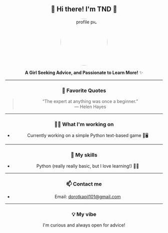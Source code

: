 <div align="center">
  
  ## 🌸 Hi there! I'm TND 🌸
  
  <!-- ✨  -->
  <img src="[LINK](https://ih1.redbubble.net/image.4526127121.1708/st,small,845x845-pad,1000x1000,f8f8f8.u1.jpg)" alt="profile pic" width="150" style="border-radius: 50%;"><br>
  
  **A Girl Seeking Advice, and Passionate to Learn More!** ✨
  
  ---
  
  ### 🌱 Favorite Quotes
  
  > “The expert at anything was once a beginner.”  
  — Helen Hayes
  
  ---
  
  ### 👩‍💻 What I'm working on
  - Currently working on a simple Python text-based game 🎲🖥️
  
  ---
  
  ### 🧰 My skills
  - Python (really really basic, but I love learning!) 🐍💕
  
  ---
  
  ### 📫 Contact me
  - Email: dorotkapil101@gmail.com
  
  ---
  
  ### 💡 My vibe
  
  I'm curious and always open for advice! 

</div>
